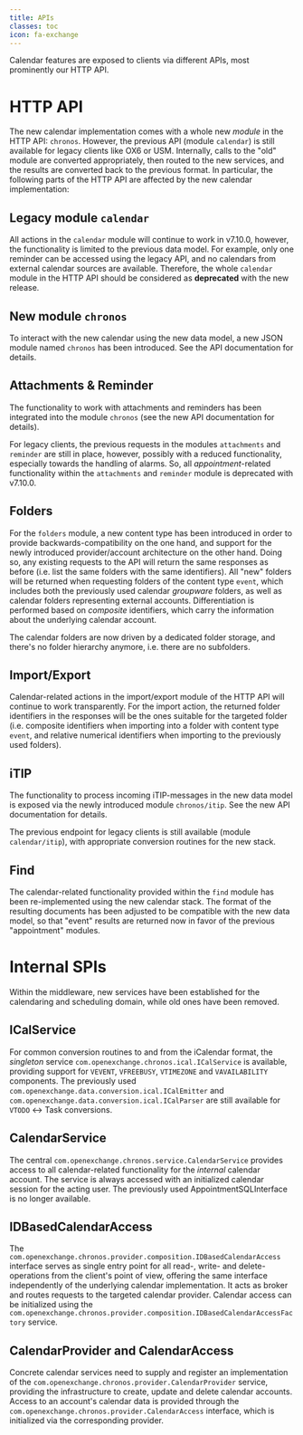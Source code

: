 ```yaml
---
title: APIs 
classes: toc
icon: fa-exchange
---
```


Calendar features are exposed to clients via different APIs, most prominently our HTTP API. 

# HTTP API

The new calendar implementation comes with a whole new *module* in the HTTP API: ``chronos``. However, the previous API (module ``calendar``) is still available for legacy clients like OX6 or USM. Internally, calls to the "old" module are converted appropriately, then routed to the new services, and the results are converted back to the previous format. In particular, the following parts of the HTTP API are affected by the new calendar implementation: 

## Legacy module ``calendar``

All actions in the ``calendar`` module will continue to work in v7.10.0, however, the functionality is limited to the previous data model. For example, only one reminder can be accessed using the legacy API, and no calendars from external calendar sources are available. Therefore, the whole ``calendar`` module in the HTTP API should be considered as **deprecated** with the new release.

## New module ``chronos``

To interact with the new calendar using the new data model, a new JSON module named ``chronos`` has been introduced. See the API documentation for details. 

## Attachments & Reminder

The functionality to work with attachments and reminders has been integrated into the module ``chronos`` (see the new API documentation for details). 

For legacy clients, the previous requests in the modules ``attachments`` and ``reminder`` are still in place, however, possibly with a reduced functionality, especially towards the handling of alarms. So, all *appointment*-related functionality within the ``attachments`` and ``reminder`` module is deprecated with v7.10.0.

## Folders

For the ``folders`` module, a new content type has been introduced in order to provide backwards-compatibility on the one hand, and support for the newly introduced provider/account architecture on the other hand. Doing so, any existing requests to the API will return the same responses as before (i.e. list the same folders with the same identifiers). All "new" folders will be returned when requesting folders of the content type ``event``, which includes both the previously used calendar *groupware* folders, as well as calendar folders representing external accounts. Differentiation is performed based on *composite* identifiers, which carry the information about the underlying calendar account.

The calendar folders are now driven by a dedicated folder storage, and there's no folder hierarchy anymore, i.e. there are no subfolders. 
 
## Import/Export

Calendar-related actions in the import/export module of the HTTP API will continue to work transparently. For the import action, the returned folder identifiers in the responses will be the ones suitable for the targeted folder (i.e. composite identifiers when importing into a folder with content type ``event``, and relative numerical identifiers when importing to the previously used folders).

## iTIP

The functionality to process incoming iTIP-messages in the new data model is exposed via the newly introduced module ``chronos/itip``. See the new API documentation for details.

The previous endpoint for legacy clients is still available (module ``calendar/itip``), with appropriate conversion routines for the new stack.

## Find

The calendar-related functionality provided within the ``find`` module has been re-implemented using the new calendar stack. The format of the resulting documents has been adjusted to be compatible with the new data model, so that "event" results are returned now in favor of the previous "appointment" modules. 


# Internal SPIs

Within the middleware, new services have been established for the calendaring and scheduling domain, while old ones have been removed. 

## ICalService

For common conversion routines to and from the iCalendar format, the *singleton* service ``com.openexchange.chronos.ical.ICalService`` is available, providing support for ``VEVENT``, ``VFREEBUSY``, ``VTIMEZONE`` and ``VAVAILABILITY`` components. The previously used ``com.openexchange.data.conversion.ical.ICalEmitter`` and ``com.openexchange.data.conversion.ical.ICalParser`` are still available for ``VTODO`` <-> Task conversions.

## CalendarService

The central ``com.openexchange.chronos.service.CalendarService`` provides access to all calendar-related functionality for the *internal* calendar account. The service is always accessed with an initialized calendar session for the acting user. The previously used AppointmentSQLInterface is no longer available.   

## IDBasedCalendarAccess

The ``com.openexchange.chronos.provider.composition.IDBasedCalendarAccess`` interface serves as single entry point for all read-, write- and delete-operations from the client's point of view, offering the same interface independently of the underlying calendar implementation. It acts as broker and routes requests to the targeted calendar provider. Calendar access can be initialized using the ``com.openexchange.chronos.provider.composition.IDBasedCalendarAccessFactory`` service.     

## CalendarProvider and CalendarAccess

Concrete calendar services need to supply and register an implementation of the ``com.openexchange.chronos.provider.CalendarProvider`` service, providing the infrastructure to create, update and delete calendar accounts. Access to an account's calendar data is provided through the ``com.openexchange.chronos.provider.CalendarAccess`` interface, which is initialized via the corresponding provider.

